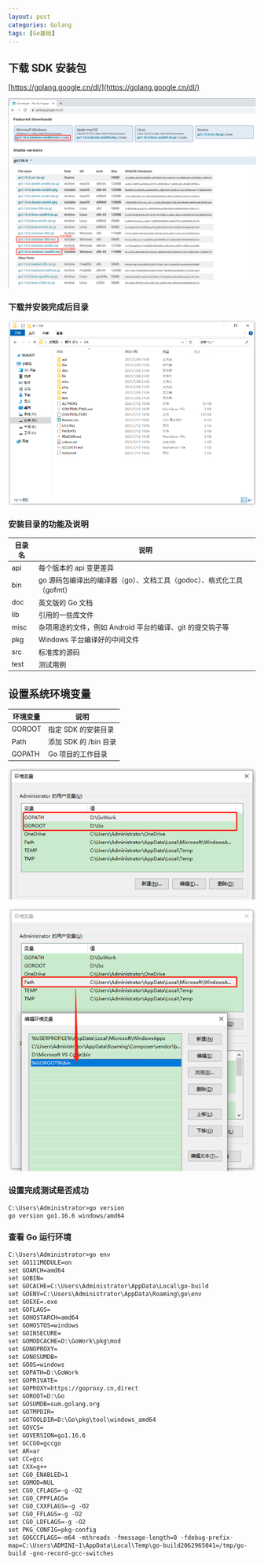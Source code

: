 ```yaml
---
layout: post
categories: Golang
tags: [Go基础]
---
```


## 下载 SDK 安装包

[https://golang.google.cn/dl/](https://golang.google.cn/dl/)

![01.png](/static/images/20210728/01.png)

### 下载并安装完成后目录

![02.png](/static/images/20210728/02.png)

### 安装目录的功能及说明

| 目录名  | 说明                                                         |
| ------ | ----------------------------------------------------------  |
| api    | 每个版本的 api 变更差异                                         |
| bin    | go 源码包编译出的编译器（go）、文档工具（godoc）、格式化工具（gofmt）  |
| doc    | 英文版的 Go 文档                                               |
| lib    | 引用的一些库文件                                                |
| misc   | 杂项用途的文件，例如 Android 平台的编译、git 的提交钩子等             |
| pkg    | Windows 平台编译好的中间文件                                     |
| src    | 标准库的源码                                                   |
| test   | 测试用例                                                      |

## 设置系统环境变量

| 环境变量 | 说明                  |
| -------- | --------------------- |
| GOROOT   | 指定 SDK 的安装目录   |
| Path     | 添加 SDK 的 /bin 目录 |
| GOPATH   | Go 项目的工作目录     |

![03.png](/static/images/20210728/03.png)

![04.png](/static/images/20210728/04.png)

### 设置完成测试是否成功

```
C:\Users\Administrator>go version
go version go1.16.6 windows/amd64
```

### 查看 Go 运行环境

```
C:\Users\Administrator>go env
set GO111MODULE=on
set GOARCH=amd64
set GOBIN=
set GOCACHE=C:\Users\Administrator\AppData\Local\go-build
set GOENV=C:\Users\Administrator\AppData\Roaming\go\env
set GOEXE=.exe
set GOFLAGS=
set GOHOSTARCH=amd64
set GOHOSTOS=windows
set GOINSECURE=
set GOMODCACHE=D:\GoWork\pkg\mod
set GONOPROXY=
set GONOSUMDB=
set GOOS=windows
set GOPATH=D:\GoWork
set GOPRIVATE=
set GOPROXY=https://goproxy.cn,direct
set GOROOT=D:\Go
set GOSUMDB=sum.golang.org
set GOTMPDIR=
set GOTOOLDIR=D:\Go\pkg\tool\windows_amd64
set GOVCS=
set GOVERSION=go1.16.6
set GCCGO=gccgo
set AR=ar
set CC=gcc
set CXX=g++
set CGO_ENABLED=1
set GOMOD=NUL
set CGO_CFLAGS=-g -O2
set CGO_CPPFLAGS=
set CGO_CXXFLAGS=-g -O2
set CGO_FFLAGS=-g -O2
set CGO_LDFLAGS=-g -O2
set PKG_CONFIG=pkg-config
set GOGCCFLAGS=-m64 -mthreads -fmessage-length=0 -fdebug-prefix-map=C:\Users\ADMINI~1\AppData\Local\Temp\go-build2062965041=/tmp/go-build -gno-record-gcc-switches
```